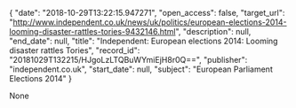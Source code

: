 {
  "date": "2018-10-29T13:22:15.947271", 
  "open_access": false, 
  "target_url": "http://www.independent.co.uk/news/uk/politics/european-elections-2014-looming-disaster-rattles-tories-9432146.html", 
  "description": null, 
  "end_date": null, 
  "title": "Independent:  European elections 2014: Looming disaster rattles Tories", 
  "record_id": "20181029T132215/HJgoLzLTQBuWYmiEjH8r0Q==", 
  "publisher": "independent.co.uk", 
  "start_date": null, 
  "subject": "European Parliament Elections 2014"
}

None